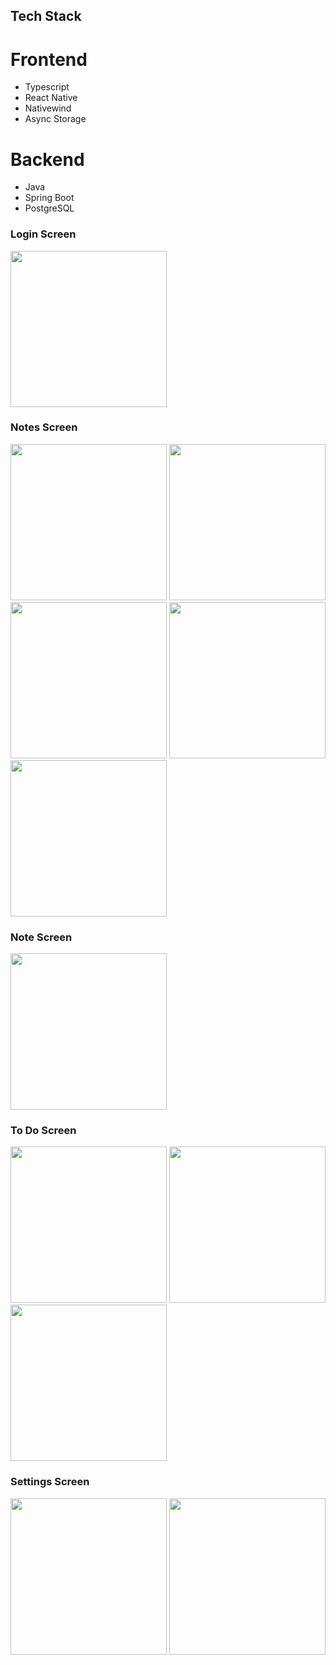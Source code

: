 ## Tech Stack
  # Frontend
  - Typescript
  - React Native
  - Nativewind
  - Async Storage

 # Backend
 - Java
 - Spring Boot
 - PostgreSQL

   
### Login Screen
<img src="https://github.com/user-attachments/assets/99822ff3-61b4-4689-97bb-f6793ef4bf1d" width="250" />


### Notes Screen
<img src="https://github.com/user-attachments/assets/3fc7cd8d-13db-4281-b00b-e49ce2f47395" width="250" />
<img src="https://github.com/user-attachments/assets/f34b9823-0d20-4486-8b9a-1b58c68da9e1" width="250" />
<img src="https://github.com/user-attachments/assets/3c3602c5-b77a-4927-9161-e44e8cfedc41" width="250" />
<img src="https://github.com/user-attachments/assets/455d1c4c-5dc9-4a86-9f04-6de7a9aa0d71" width="250" />
<img src="https://github.com/user-attachments/assets/4f82d90a-3b37-4762-81de-93805e7d5f82" width="250" />


### Note Screen

<img src="https://github.com/user-attachments/assets/04499b2a-7f43-41cc-873b-8d7bd64d6ac6" width="250" />


### To Do Screen

<img src="https://github.com/user-attachments/assets/f0241918-d2a7-4d6b-904f-71632113ed33" width="250" />
<img src="https://github.com/user-attachments/assets/8f7116f3-47e8-4fa1-80cb-ba37add95ab8" width="250" />
<img src="https://github.com/user-attachments/assets/91aac828-8248-4bce-8a6b-c392b5ae5a95" width="250" />


### Settings Screen

<img src="https://github.com/user-attachments/assets/a750db04-aacd-41b5-b2be-47a1a8c77d21" width="250" />
<img src="https://github.com/user-attachments/assets/4a809979-d1cc-404c-a973-285595792ce9" width="250" />
